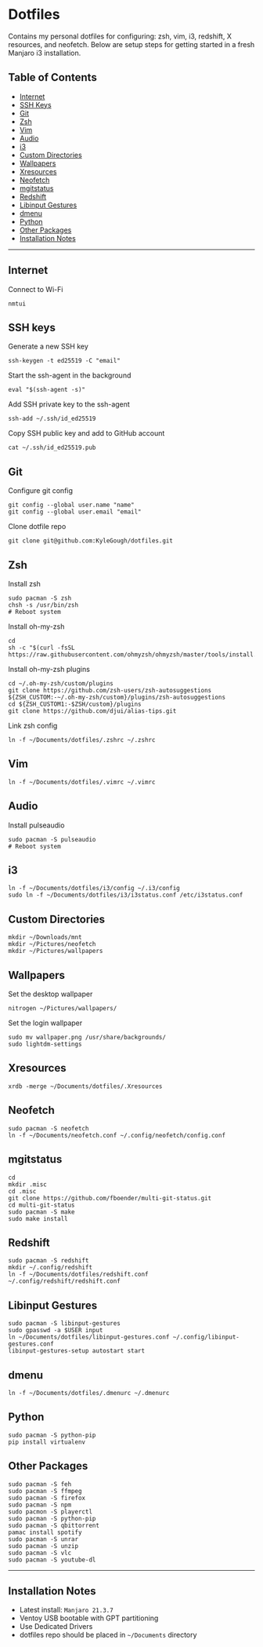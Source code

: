 <h1>Dotfiles</h1>

<p>Contains my personal dotfiles for configuring: zsh, vim, i3, redshift, X resources, and neofetch. Below are setup steps for getting started in a fresh Manjaro i3 installation.</p>

## Table of Contents
- [Internet](#internet)
- [SSH Keys](#ssh-keys)
- [Git](#git)
- [Zsh](#zsh)
- [Vim](#vim)
- [Audio](#audio)
- [i3](#i3)
- [Custom Directories](#custom-directories)
- [Wallpapers](#wallpapers)
- [Xresources](#xresources)
- [Neofetch](#neofetch)
- [mgitstatus](#mgitstatus)
- [Redshift](#redshift)
- [Libinput Gestures](#libinput-gestures)
- [dmenu](#dmenu)
- [Python](#python)
- [Other Packages](#other-packages)
- [Installation Notes](#installation-notes)

-----

## Internet

Connect to Wi-Fi
```
nmtui
```

## SSH keys

Generate a new SSH key
```
ssh-keygen -t ed25519 -C "email"
```

Start the ssh-agent in the background
```
eval "$(ssh-agent -s)"
```

Add SSH private key to the ssh-agent
```
ssh-add ~/.ssh/id_ed25519
```

Copy SSH public key and add to GitHub account
```
cat ~/.ssh/id_ed25519.pub
```

## Git

Configure git config
```
git config --global user.name "name"
git config --global user.email "email"
```

Clone dotfile repo
```
git clone git@github.com:KyleGough/dotfiles.git
```

## Zsh

Install zsh
```
sudo pacman -S zsh
chsh -s /usr/bin/zsh
# Reboot system
```

Install oh-my-zsh
```
cd
sh -c "$(curl -fsSL https://raw.githubusercontent.com/ohmyzsh/ohmyzsh/master/tools/install.sh)"
```

Install oh-my-zsh plugins
```
cd ~/.oh-my-zsh/custom/plugins
git clone https://github.com/zsh-users/zsh-autosuggestions ${ZSH_CUSTOM:-~/.oh-my-zsh/custom}/plugins/zsh-autosuggestions
cd ${ZSH_CUSTOM1:-$ZSH/custom}/plugins
git clone https://github.com/djui/alias-tips.git
```

Link zsh config
```
ln -f ~/Documents/dotfiles/.zshrc ~/.zshrc
```

## Vim
```
ln -f ~/Documents/dotfiles/.vimrc ~/.vimrc
```

## Audio

Install pulseaudio
```
sudo pacman -S pulseaudio
# Reboot system
```

## i3
```
ln -f ~/Documents/dotfiles/i3/config ~/.i3/config
sudo ln -f ~/Documents/dotfiles/i3/i3status.conf /etc/i3status.conf
```

## Custom Directories
```
mkdir ~/Downloads/mnt
mkdir ~/Pictures/neofetch
mkdir ~/Pictures/wallpapers
```

## Wallpapers

Set the desktop wallpaper
```
nitrogen ~/Pictures/wallpapers/
```

Set the login wallpaper
```
sudo mv wallpaper.png /usr/share/backgrounds/
sudo lightdm-settings
```

## Xresources
```
xrdb -merge ~/Documents/dotfiles/.Xresources
```

## Neofetch

```
sudo pacman -S neofetch
ln -f ~/Documents/neofetch.conf ~/.config/neofetch/config.conf
```

## mgitstatus
```
cd
mkdir .misc
cd .misc
git clone https://github.com/fboender/multi-git-status.git
cd multi-git-status
sudo pacman -S make
sudo make install
```

## Redshift
```
sudo pacman -S redshift
mkdir ~/.config/redshift
ln -f ~/Documents/dotfiles/redshift.conf ~/.config/redshift/redshift.conf
```

## Libinput Gestures
```
sudo pacman -S libinput-gestures
sudo gpasswd -a $USER input
ln ~/Documents/dotfiles/libinput-gestures.conf ~/.config/libinput-gestures.conf
libinput-gestures-setup autostart start
```

## dmenu
```
ln -f ~/Documents/dotfiles/.dmenurc ~/.dmenurc
```

## Python
```
sudo pacman -S python-pip
pip install virtualenv
```

## Other Packages
```
sudo pacman -S feh
sudo pacman -S ffmpeg
sudo pacman -S firefox
sudo pacman -S npm
sudo pacmon -S playerctl
sudo pacman -S python-pip
sudo pacman -S qbittorrent
pamac install spotify
sudo pacman -S unrar
sudo pacman -S unzip
sudo pacman -S vlc
sudo pacman -S youtube-dl
```

-----

## Installation Notes
- Latest install: `Manjaro 21.3.7`
- Ventoy USB bootable with GPT partitioning
- Use Dedicated Drivers
- dotfiles repo should be placed in `~/Documents` directory
